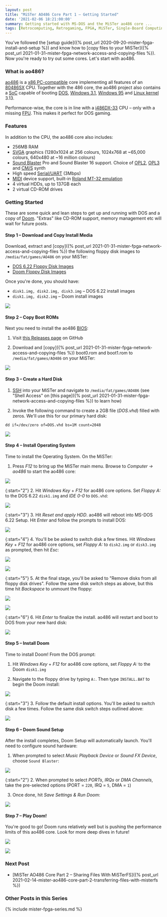 ```yaml
---
layout: post
title: "MiSTer AO486 Core Part 1 – Getting Started"
date: '2021-02-06 18:21:00:00'
summary: Getting started with MS-DOS and the MiSTer ao486 core ...
tags: [Retrocomputing, Retrogaming, FPGA, MiSTer, Single-Board Computing, How To]
---
```


You’ve followed the [setup guide]({% post_url 2020-09-20-mister-fpga-install-and-setup %}) and know how to [copy files to your MiSTer]({% post_url 2021-01-31-mister-fpga-network-access-and-copying-files %}). Now you're ready to try out some cores. Let's start with ao486.

### What is ao486?

<a href="https://github.com/MiSTer-devel/ao486_MiSTer" target="_blank">ao486</a> is a <a href="https://en.wikipedia.org/wiki/X86" target="_blank">x86 PC-compatible</a> core implementing all features of an <a href="https://en.wikipedia.org/wiki/Intel_80486SX" target="_blank">80486SX</a> CPU. Together with the 486 core, the ao486 project also contains a <a href="https://en.wikipedia.org/wiki/System_on_a_chip" target="_blank">SoC</a> capable of booting <a href="https://en.wikipedia.org/wiki/MS-DOS" target="_blank">DOS</a>, <a href="https://en.wikipedia.org/wiki/Windows_3.1x" target="_blank">Windows 3.1</a>, <a href="https://en.wikipedia.org/wiki/Windows_95" target="_blank">Windows 95</a> and <a href="https://en.wikipedia.org/wiki/Linux_kernel" target="_blank">Linux kernel</a> 3.13.

Performance-wise, the core is in line with a <a href="https://en.wikichip.org/wiki/intel/80486/486dx-33" target="_blank">i486DX-33</a> CPU – only with a missing <a href="https://en.wikipedia.org/wiki/Floating-point_unit" target="_blank">FPU</a>. This makes it perfect for DOS gaming.


### Features

In addition to the CPU, the ao486 core also includes:

- 256MB RAM
- <a href="https://en.wikipedia.org/wiki/Super_VGA" target="_blank">SVGA</a> graphics (1280x1024 at 256 colours, 1024x768 at ~65,000 colours, 640x480 at ~16 million colours)
- <a href="https://en.wikipedia.org/wiki/Sound_Blaster">Sound Blaster</a> Pro and Sound Blaster 16 support. Choice of <a href="https://en.wikipedia.org/wiki/Yamaha_YM3812" target="_blank">OPL2</a>, <a href="https://en.wikipedia.org/wiki/Yamaha_YMF262" target="_blank">OPL3</a> and <a href="https://en.wikipedia.org/wiki/Sound_Blaster#Creative_Music_System" target="_blank">CM/S</a> synth
- High speed <a href="https://en.wikipedia.org/wiki/Universal_asynchronous_receiver-transmitter" target="_blank">Serial/UART</a> (3Mbps)
- <a href="https://en.wikipedia.org/wiki/MIDI" target="_blank">MIDI</a> device support, built-in <a href="https://github.com/dwhinham/mt32-pi" target="_blank">Roland MT-32 emulation</a>
- 4 virtual HDDs, up to 137GB each
- 2 virtual CD-ROM drives


### Getting Started

These are some quick and lean steps to get up and running with DOS and a copy of <a href="https://en.wikipedia.org/wiki/Doom_(1993_video_game)" target="_blank">Doom</a>. "Extras" like CD-ROM support, memory management etc will wait for future posts.


#### Step 1 – Download and Copy Install Media

Download, extract and [copy]({% post_url 2021-01-31-mister-fpga-network-access-and-copying-files %}) the following floppy disk images to <code>/media/fat/games/AO486</code> on your MiSTer:

* <a href="https://archive.org/details/002962-MsDos622" target="_blank">DOS 6.22 Floppy Disk Images</a>
* <a href="https://archive.org/details/001258-Doom" target="_blank">Doom Floppy Disk Images</a>

Once you're done, you should have:

* <code>disk1.img, disk2.img, disk3.img</code> – DOS 6.22 install images
* <code>disk1.img, disk2.img</code> – Doom install images

![](/img/posts/mister-ao486-dos-622-doom-install-floppy-images.png)


#### Step 2 – Copy Boot ROMs

Next you need to install the ao486 <a href="https://en.wikipedia.org/wiki/BIOS" target="_blank">BIOS</a>:

1. Visit <a href="https://github.com/MiSTer-devel/ao486_MiSTer/tree/master/releases/bios" target="_blank">this Releases page</a> on GitHub

2. Download and [copy]({% post_url 2021-01-31-mister-fpga-network-access-and-copying-files %}) boot0.rom and boot1.rom to <code>/media/fat/games/AO486</code> on your MiSTer:

![](/img/posts/mister-ao486-bios-boot-roms.png)


#### Step 3 – Create a Hard Disk

1. <a href="https://en.wikipedia.org/wiki/Secure_Shell_Protocol" target="_blank">SSH</a> into your MiSTer and navigate to <code>/media/fat/games/AO486</code> (see "Shell Access" on [this page]({% post_url 2021-01-31-mister-fpga-network-access-and-copying-files %}) to learn how)

2. Invoke the following command to create a 2GB file (*DOS.vhd*) filled with zeros. We'll use this for our primary hard disk:

````
dd if=/dev/zero of=DOS.vhd bs=1M count=2048
````

![](/img/posts/mister-ao486-dos-622-hard-disk-vhd.png)


#### Step 4 – Install Operating System

Time to install the Operating System. On the MiSTer:

1. Press *F12* to bring up the MiSTer main menu. Browse to *Computer -> ao486* to start the ao486 core:
   
![](/img/posts/mister-start-ao486-core.png)

{:start="2"}
2. Hit *Windows Key* + *F12* for ao486 core options. Set *Floppy A:* to the DOS 6.22 <code>disk1.img</code> and *IDE 0-0* to <code>DOS.vhd</code>:

![](/img/posts/mister-ao486-core-settings.png)

{:start="3"}
3. Hit *Reset and apply HDD*. ao486 will reboot into MS-DOS 6.22 Setup. Hit *Enter* and follow the prompts to install DOS:

![](/img/posts/mister-ao486-dos-622-install-setup.png)

{:start="4"}
4. You'll be be asked to switch disk a few times. Hit *Windows Key* + *F12* for ao486 core options, set *Floppy A:* to <code>disk2.img</code> or <code>disk3.img</code> as prompted, then hit *Esc*:

![](/img/posts/mister-ao486-dos-622-install-switch-disk.png)

![](/img/posts/mister-ao486-dos-622-install-switch-disk-2.png)

{:start="5"}
5. At the final stage, you'll be asked to "Remove disks from all floppy disk drives". Follow the same disk switch steps as above, but this time hit *Backspace* to unmount the floppy:

![](/img/posts/mister-ao486-dos-622-install-remove-disk.png)

![](/img/posts/mister-ao486-dos-622-install-remove-disk-2.png)

{:start="6"}
6. Hit *Enter* to finalize the install. ao486 will restart and boot to DOS from your new hard disk:

![](/img/posts/mister-ao486-boot-from-dos-622.png)


#### Step 5 – Install Doom

Time to install Doom! From the DOS prompt:

1. Hit *Windows Key* + *F12* for ao486 core options, set *Floppy A:* to the Doom <code>disk1.img</code>

2. Navigate to the floppy drive by typing <code>A:</code>. Then type <code>INSTALL.BAT</code> to begin the Doom install:

![](/img/posts/mister-ao486-install-doom-1.png)

{:start="3"}
3. Follow the default install options. You'll be asked to switch disk a few times. Follow the same disk switch steps outlined above:

![](/img/posts/mister-ao486-install-doom-2.png)


#### Step 6 – Doom Sound Setup

After the install completes, Doom Setup will automatically launch. You'll need to configure sound hardware:

1. When prompted to select *Music Playback Device* or *Sound FX Device*, choose <code>Sound Blaster</code>:

![](/img/posts/mister-ao486-doom-setup-1.png)

{:start="2"}
2. When prompted to select *PORTs*, *IRQs* or *DMA Channels*, take the pre-selected options (PORT = <code>220</code>, IRQ = <code>5</code>, DMA = <code>1</code>)

3. Once done, hit *Save Settings & Run Doom*:

![](/img/posts/mister-ao486-doom-setup-2.png)


#### Step 7 – Play Doom!

You're good to go! Doom runs relatively well but is pushing the performance limits of this ao486 core. Look for more deep dives in future!

![](/img/posts/mister-ao486-doom-1.png)

![](/img/posts/mister-ao486-doom-2.png)


### Next Post

* [MiSTer AO486 Core Part 2 – Sharing Files With MiSTerFS]({% post_url 2021-02-14-mister-ao486-core-part-2-transferring-files-with-misterfs %})


### Other Posts in this Series

{% include mister-fpga-series.md %}

